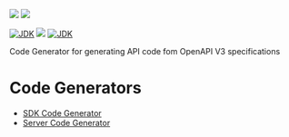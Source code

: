 [![](https://github.com/wutsi/wutsi-codegen/actions/workflows/master.yml/badge.svg)](https://github.com/wutsi/wutsi-codegen/actions/workflows/master.yml)
[![](https://github.com/wutsi/wutsi-codegen/actions/workflows/pull_request.yml/badge.svg)](https://github.com/wutsi/wutsi-codegen/actions/workflows/pull_request.yml)

[![JDK](https://img.shields.io/badge/jdk-11-brightgreen.svg)](https://jdk.java.net/11/)
![](https://img.shields.io/badge/language-kotlin-blue.svg)
[![JDK](https://img.shields.io/badge/version-0.0.17-brightgreen.svg)](https://jdk.java.net/11/)

Code Generator for generating API code fom OpenAPI V3 specifications

# Code Generators
- [SDK Code Generator](src/doc/SDK.md)
- [Server Code Generator](src/doc/Server.md)
